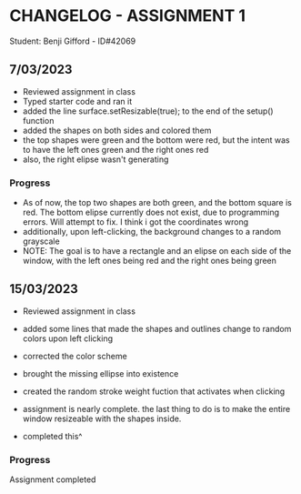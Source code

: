 # CHANGELOG - ASSIGNMENT 1
Student: Benji Gifford - ID#42069

## 7/03/2023
 - Reviewed assignment in class
 - Typed starter code and ran it
 - added the line surface.setResizable(true); to the end of the setup() function
 - added the shapes on both sides and colored them
 - the top shapes were green and the bottom were red, but the intent was to have the left ones green and the right ones red
 - also, the right elipse wasn't generating

### Progress
 - As of now, the top two shapes are both green, and the bottom square is red. The bottom elipse currently does not exist,
 due to programming errors. Will attempt to fix. I think i got the coordinates wrong
 - additionally, upon left-clicking, the background changes to a random grayscale
 - NOTE: The goal is to have a rectangle and an elipse on each side of the window, with the left ones being red and the right ones being green

## 15/03/2023
 - Reviewed assignment in class
 - added some lines that made the shapes and outlines change to random colors upon left clicking
 - corrected the color scheme
 - brought the missing ellipse into existence
 - created the random stroke weight fuction that activates when clicking

 - assignment is nearly complete. the last thing to do is to make the entire window resizeable with the shapes inside.
 - completed this^

### Progress
Assignment completed
